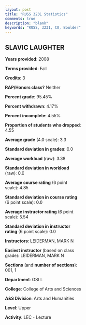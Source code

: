 ```yaml
---
layout: post
title: "RUSS 3231 Statistics"
comments: true
description: "blank"
keywords: "RUSS, 3231, CU, Boulder"
--- 
```

<head>
<script src="https://ajax.googleapis.com/ajax/libs/jquery/2.1.3/jquery.min.js"></script>
<script src="https://dl.dropboxusercontent.com/s/pc42nxpaw1ea4o9/highcharts.js?dl=0"></script>
<!-- <script src="../assets/js/highcharts.js"></script> -->
<style type="text/css">@font-face {
	font-family: "Bebas Neue";
	src: url(https://www.filehosting.org/file/details/544349/BebasNeue%20Regular.otf) format("opentype");
	}
	h1.Bebas { 
		font-family: "Bebas Neue", Verdana, Tahoma;
	}
</style>
</head>
<body>
	<div id="container" style="float: right; width: 45%; height: 88%; margin-left: 2.5%; margin-right: 2.5%;"></div>
	<script language="JavaScript">
		$(document).ready(function() {
		var chart = {type: 'column'};
		var title = {text: 'Grade Distribution'};
		var xAxis = {categories: ['A','B','C','D','F'],crosshair: true};
		var yAxis = {min: 0,title: {text: 'Percentage'}};
		var tooltip = {headerFormat: '<center><b><span style="font-size:20px">{point.key}</span></b></center>',
		               pointFormat: '<td style="padding:0"><b>{point.y:.1f}%</b></td>',
		               footerFormat: '</table>',shared: true,useHTML: true};
		var plotOptions = {column: {pointPadding: 0.0,borderWidth: 0}};  
		var credits = {enabled: false};var series= [{name: 'Percent',data: [60.0,15.0,20.0,5.0,0.0,]}];
		var json = {};
		json.chart = chart;
		json.title = title;
		json.tooltip = tooltip;
		json.xAxis = xAxis;
		json.yAxis = yAxis;  
		json.series = series;
		json.plotOptions = plotOptions;  
		json.credits = credits;
		$('#container').highcharts(json);
	});
	</script>
</body>
			   
## SLAVIC LAUGHTER

**Years provided**: 2008

**Terms provided**: Fall

**Credits**: 3

**RAP/Honors class?** Neither

**Percent grade**: 95.45%

**Percent withdrawn**: 4.17%

**Percent incomplete**: 4.55%

**Proportion of students who dropped**: 4.55

**Average grade** (4.0 scale): 3.3

**Standard deviation in grades**: 0.0

**Average workload** (raw): 3.38

**Standard deviation in workload** (raw): 0.0

**Average course rating** (6 point scale): 4.85

**Standard deviation in course rating** (6 point scale): 0.0

**Average instructor rating** (6 point scale): 5.54

**Standard deviation in instructor rating** (6 point scale): 0.0

**Instructors**: LEIDERMAN, MARK N

**Easiest instructor** (based on class grade): LEIDERMAN, MARK N

**Sections** (and **number of sections**): 001, 1

**Department**: GSLL

**College**: College of Arts and Sciences

**A&S Division**: Arts and Humanities

**Level**: Upper

**Activity**: LEC - Lecture